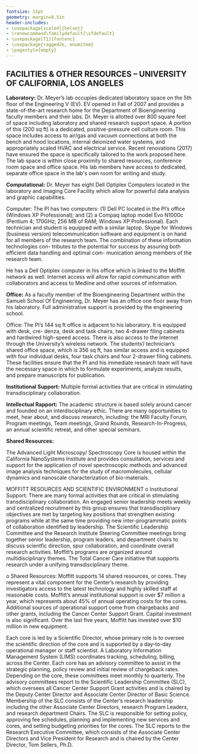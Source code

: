 ```yaml
---
fontsize: 11pt
geometry: margin=0.5in
header-includes: 
- \usepackage[scaled]{helvet}
- \renewcommand\familydefault{\sfdefault} 
- \usepackage[T1]{fontenc}
- \usepackage{ragged2e, enumitem}
- \pagestyle{empty}
---
```


## FACILITIES & OTHER RESOURCES – UNIVERSITY OF CALIFORNIA, LOS ANGELES

**Laboratory:** Dr. Meyer’s lab occupies dedicated laboratory space on the 5th floor of the Engineering V (EV). EV opened in Fall of 2007 and provides a state-of-the-art research home for the Department of Bioengineering faculty members and their labs. Dr. Meyer is allotted over 800 square feet of space including laboratory and shared research support space. A portion of this (200 sq ft) is a dedicated, positive-pressure cell culture room. This space includes access to air/gas and vacuum connections at both the bench and hood locations, internal deionized water systems, and appropriately scaled HVAC and electrical service. Recent renovations (2017) have ensured the space is specifically tailored to the work proposed here. The lab space is within close proximity to shared resources, conference room space and office space. His lab members have access to dedicated, separate office space in the lab's own room for writing and study.

**Computational:** Dr. Meyer has eight Dell Optiplex Computers located in the laboratory and Imaging Core Facility which allow for powerful data analysis and graphic capabilities.  


Computer: The PI has two computers: (1) Dell PC located in the PI’s office (Windows XP Professional); and (2) a Compaq laptop model Evo N1000c (Pentium 4; 170GHz; 256 MB of RAM; Windows XP Professional). Each technician and student is equipped with a similar laptop. Skype for Windows (business version) telecommunication software and equipment is on hand for all members of the research team. The combination of these information technologies con- tributes to the potential for success by assuring both efficient data handling and optimal com- munication among members of the research team.


 He has a Dell Optiplex computer in his office which is linked to the Moffitt network as well.  Internet access will allow for rapid communication with collaborators and access to Medline and other sources of information.





**Office:** As a faculty member of the Bioengineering Department within the Samueli School Of Engineering, Dr. Meyer has an office one floor away from his laboratory.  Full administrative support is provided by the engineering school.  





Office: The PI’s 144 sq ft office is adjacent to his laboratory. It is equipped with desk, cre- denza, desk and task chairs, two 4-drawer filing cabinets and hardwired high-speed access. There is also access to the Internet through the University’s wireless network. The students’/ technician’s shared office space, which is 356 sq ft, has similar access and is equipped with four individual desks, four task chairs and four 2-drawer filing cabinets. These facilities ensure that the PI and his immediate research team will have the necessary space in which to formulate experiments, analyze results, and prepare manuscripts for publication.





**Institutional Support:** Multiple formal activities that are critical in stimulating transdisciplinary collaboration.




**Intellectual Rapport:** The academic structure is based solely around cancer and founded on an interdisciplinary ethic. There are many opportunities to meet, hear about, and discuss research, including: the MRI Faculty Forum, Program meetings, Team meetings, Grand Rounds, Research-In-Progress, an annual scientific retreat, and other special seminars.  




**Shared Resources:**



The Advanced Light Microscopy/ Spectroscopy Core is housed within the California NanoSystems Institute and provides consultation, services and support for the application of novel spectroscopic methods and advanced image analysis techniques for the study of macromolecules, cellular dynamics and nanoscale characterization of bio-materials.





MOFFITT RESOURCES AND SCIENTIFIC ENVIRONMENT
o	Institutional Support: There are many formal activities that are critical in stimulating transdisciplinary collaboration.   An engaged senior leadership meets weekly and centralized recruitment by this group ensures that transdisciplinary objectives are met by targeting key positions that strengthen existing programs while at the same time providing new inter-programmatic points of collaboration identified by leadership. The Scientific Leadership Committee and the Research Institute Steering Committee meetings bring together senior leadership, program leaders, and department chairs to discuss scientfic direction, spur collaboration, and coordinate overall research activities. Moffitt’s programs are organized around multidisciplinary themes. The Total Cancer Care initiative that supports research under a unifying transdisciplinary theme.

o	Shared Resources:  Moffitt supports 14 shared resources, or cores.  They represent a vital component for the Center’s research by providing investigators access to the latest technology and highly skilled staff at reasonable costs.  Moffitt’s annual institutional support is over $7 million a year, which represents about 45% of annual operating costs for the cores.  Additional sources of operational support come from chargebacks and other grants, including the Cancer Center Support Grant.  Capital investment is also significant.  Over the last five years, Moffitt has invested over $10 million in new equipment.  

Each core is led by a Scientific Director, whose primary role is to oversee the scientific direction of the core and is supported by a day-to-day operational manager or staff scientist.  A Laboratory Information Management System (LIMS) coordinates tracking, scheduling, billing, across the Center.  Each core has an advisory committee to assist in the strategic planning, policy review and initial review of chargeback rates.  Depending on the core, these committees meet monthly to quarterly.  The advisory committees report to the Scientific Leadership Committee (SLC), which oversees all Cancer Center Support Grant activities and is chaired by the Deputy Center Director and Associate Center Director of Basic Science.  Membership of the SLC consists of the Center’s research leadership including the other Associate Center Directors, research Program Leaders, and research department Chairs.  The SLC is responsible for setting policy, approving fee schedules, planning and implementing new services and cores, and setting budgeting priorities for the cores.  The SLC reports to the Research Executive Committee, which consists of the Associate Center Directors and Vice President for Research and is chaired by the Center Director, Tom Sellers, Ph.D.
